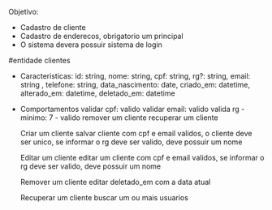 Objetivo:
 - Cadastro de cliente  
 - Cadastro de enderecos, obrigatorio um principal
 - O sistema devera possuir sistema de login

#entidade clientes
- Caracteristicas:
  id: string,
  nome: string,
  cpf: string,
  rg?: string,
  email: string ,
  telefone: string,
  data_nascimento: date,
  criado_em: datetime,
  alterado_em: datetime,
  deletado_em: datetime

- Comportamentos
    validar cpf: valido
    validar email: valido
    valida rg - minimo: 7 - valido
    remover um cliente
    recuperar um cliente
    
    Criar um cliente
        salvar cliente com cpf e email validos, o cliente deve ser unico, se informar 
        o rg deve ser valido, deve possuir um nome

    Editar um cliente
        editar um cliente com cpf e email validos,  se informar 
        o rg deve ser valido, deve possuir um nome

    Remover um cliente
        editar deletado_em com a data atual

    Recuperar um cliente
        buscar um ou mais usuarios
